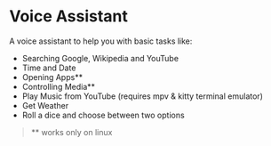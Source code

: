 # Voice Assistant
A voice assistant to help you with basic tasks like:
- Searching Google, Wikipedia and YouTube
- Time and Date
- Opening Apps**
- Controlling Media**
- Play Music from YouTube (requires mpv & kitty terminal emulator)
- Get Weather
- Roll a dice and choose between two options

> ** works only on linux
